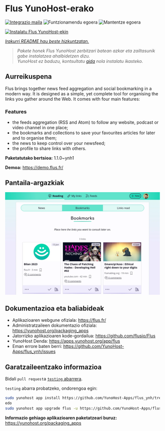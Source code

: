 <!--
Ohart ongi: README hau automatikoki sortu da <https://github.com/YunoHost/apps/tree/master/tools/readme_generator>ri esker
EZ editatu eskuz.
-->

# Flus YunoHost-erako

[![Integrazio maila](https://dash.yunohost.org/integration/flus.svg)](https://ci-apps.yunohost.org/ci/apps/flus/) ![Funtzionamendu egoera](https://ci-apps.yunohost.org/ci/badges/flus.status.svg) ![Mantentze egoera](https://ci-apps.yunohost.org/ci/badges/flus.maintain.svg)

[![Instalatu Flus YunoHost-ekin](https://install-app.yunohost.org/install-with-yunohost.svg)](https://install-app.yunohost.org/?app=flus)

*[Irakurri README hau beste hizkuntzatan.](./ALL_README.md)*

> *Pakete honek Flus YunoHost zerbitzari batean azkar eta zailtasunik gabe instalatzea ahalbidetzen dizu.*  
> *YunoHost ez baduzu, kontsultatu [gida](https://yunohost.org/install) nola instalatu ikasteko.*

## Aurreikuspena

Flus brings together news feed aggregation and social bookmarking in a modern way. It is designed as a simple, yet complete tool for organising the links you gather around the Web. It comes with four main features:
### Features

- the feeds aggregation (RSS and Atom) to follow any website, podcast or video channel in one place;
- the bookmarks and collections to save your favourites articles for later and to organise them;
- the news to keep control over your newsfeed;
- the profile to share links with others.


**Paketatutako bertsioa:** 1.1.0~ynh1

**Demoa:** <https://demo.flus.fr/>

## Pantaila-argazkiak

![Flus(r)en pantaila-argazkia](./doc/screenshots/screenshot.png)

## Dokumentazioa eta baliabideak

- Aplikazioaren webgune ofiziala: <https://flus.fr/>
- Administratzaileen dokumentazio ofiziala: <https://yunohost.org/packaging_apps>
- Jatorrizko aplikazioaren kode-gordailua: <https://github.com/flusio/Flus>
- YunoHost Denda: <https://apps.yunohost.org/app/flus>
- Eman errore baten berri: <https://github.com/YunoHost-Apps/flus_ynh/issues>

## Garatzaileentzako informazioa

Bidali `pull request`a [`testing` abarrera](https://github.com/YunoHost-Apps/flus_ynh/tree/testing).

`testing` abarra probatzeko, ondorengoa egin:

```bash
sudo yunohost app install https://github.com/YunoHost-Apps/flus_ynh/tree/testing --debug
edo
sudo yunohost app upgrade flus -u https://github.com/YunoHost-Apps/flus_ynh/tree/testing --debug
```

**Informazio gehiago aplikazioaren paketatzeari buruz:** <https://yunohost.org/packaging_apps>
